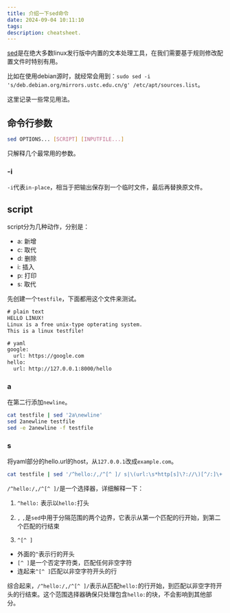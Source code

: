 ```yaml
---
title: 介绍一下sed命令
date: 2024-09-04 10:11:10
tags:
description: cheatsheet.
---
```

[sed](https://www.gnu.org/software/sed/manual/sed.html)是在绝大多数linux发行版中内置的文本处理工具，在我们需要基于规则修改配置文件时特别有用。

比如在使用debian源时，就经常会用到：`sudo sed -i 's/deb.debian.org/mirrors.ustc.edu.cn/g' /etc/apt/sources.list`。

这里记录一些常见用法。

## 命令行参数

```sh
sed OPTIONS... [SCRIPT] [INPUTFILE...]
```

只解释几个最常用的参数。

### -i

`-i`代表`in-place`，相当于把输出保存到一个临时文件，最后再替换原文件。

## script

script分为几种动作，分别是：

- a: 新增
- c: 取代
- d: 删除
- i: 插入
- p: 打印
- s: 取代

先创建一个`testfile`，下面都用这个文件来测试。

```txt
# plain text
HELLO LINUX!  
Linux is a free unix-type opterating system.  
This is a linux testfile!  

# yaml
google:
  url: https://google.com
hello:
  url: http://127.0.0.1:8000/hello
```

### a

在第二行添加`newline`。

```sh
cat testfile | sed '2a\newline'
sed 2anewline testfile
sed -e 2anewline -f testfile
```

### s

将yaml部分的hello.url的host，从`127.0.0.1`改成`example.com`。

```sh
cat testfile | sed '/^hello:/,/^[^ ]/ s|\(url:\s*http[s]\?://\)[^/:]\+|\1example.com\2|'
```

`/^hello:/,/^[^ ]/`是一个选择器，详细解释一下：

1. `^hello:`
表示以`hello:`打头

2. `,`
`,`是`sed`中用于分隔范围的两个边界，它表示从第一个匹配的行开始，到第二个匹配的行结束

3. `^[^ ]`

- 外面的`^`表示行的开头
- `[^ ]`是一个否定字符类，匹配任何非空字符
- 连起来`^[^ ]`匹配以非空字符开头的行

综合起来，`/^hello:/,/^[^ ]/`表示从匹配`hello:`的行开始，到匹配以非空字符开头的行结束。这个范围选择器确保只处理包含`hello:`的块，不会影响到其他部分。
